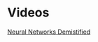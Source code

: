 # Videos

[Neural Networks Demistified](https://www.youtube.com/playlist?list=PLiaHhY2iBX9hdHaRr6b7XevZtgZRa1PoU)
